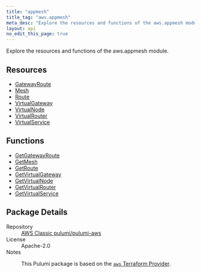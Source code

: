 ```yaml
---
title: "appmesh"
title_tag: "aws.appmesh"
meta_desc: "Explore the resources and functions of the aws.appmesh module."
layout: api
no_edit_this_page: true
---
```


<!-- WARNING: this file was generated by Pulumi Docs Generator. -->
<!-- Do not edit by hand unless you're certain you know what you are doing! -->

Explore the resources and functions of the aws.appmesh module.

<h2 id="resources">Resources</h2>
<ul class="api">
    <li><a href="gatewayroute/" title="GatewayRoute"><span class="api-symbol api-symbol--resource"></span>GatewayRoute</a></li>
    <li><a href="mesh/" title="Mesh"><span class="api-symbol api-symbol--resource"></span>Mesh</a></li>
    <li><a href="route/" title="Route"><span class="api-symbol api-symbol--resource"></span>Route</a></li>
    <li><a href="virtualgateway/" title="VirtualGateway"><span class="api-symbol api-symbol--resource"></span>VirtualGateway</a></li>
    <li><a href="virtualnode/" title="VirtualNode"><span class="api-symbol api-symbol--resource"></span>VirtualNode</a></li>
    <li><a href="virtualrouter/" title="VirtualRouter"><span class="api-symbol api-symbol--resource"></span>VirtualRouter</a></li>
    <li><a href="virtualservice/" title="VirtualService"><span class="api-symbol api-symbol--resource"></span>VirtualService</a></li>
</ul>

<h2 id="functions">Functions</h2>
<ul class="api">
    <li><a href="getgatewayroute/" title="GetGatewayRoute"><span class="api-symbol api-symbol--function"></span>GetGatewayRoute</a></li>
    <li><a href="getmesh/" title="GetMesh"><span class="api-symbol api-symbol--function"></span>GetMesh</a></li>
    <li><a href="getroute/" title="GetRoute"><span class="api-symbol api-symbol--function"></span>GetRoute</a></li>
    <li><a href="getvirtualgateway/" title="GetVirtualGateway"><span class="api-symbol api-symbol--function"></span>GetVirtualGateway</a></li>
    <li><a href="getvirtualnode/" title="GetVirtualNode"><span class="api-symbol api-symbol--function"></span>GetVirtualNode</a></li>
    <li><a href="getvirtualrouter/" title="GetVirtualRouter"><span class="api-symbol api-symbol--function"></span>GetVirtualRouter</a></li>
    <li><a href="getvirtualservice/" title="GetVirtualService"><span class="api-symbol api-symbol--function"></span>GetVirtualService</a></li>
</ul>

<h2 id="package-details">Package Details</h2>
<dl class="package-details">
	<dt>Repository</dt>
	<dd><a href="https://github.com/pulumi/pulumi-aws">AWS Classic pulumi/pulumi-aws</a></dd>
	<dt>License</dt>
	<dd>Apache-2.0</dd>
	<dt>Notes</dt>
	<dd><p>This Pulumi package is based on the <a href="https://github.com/hashicorp/terraform-provider-aws"><code>aws</code> Terraform Provider</a>.</p>
</dd>
</dl>

